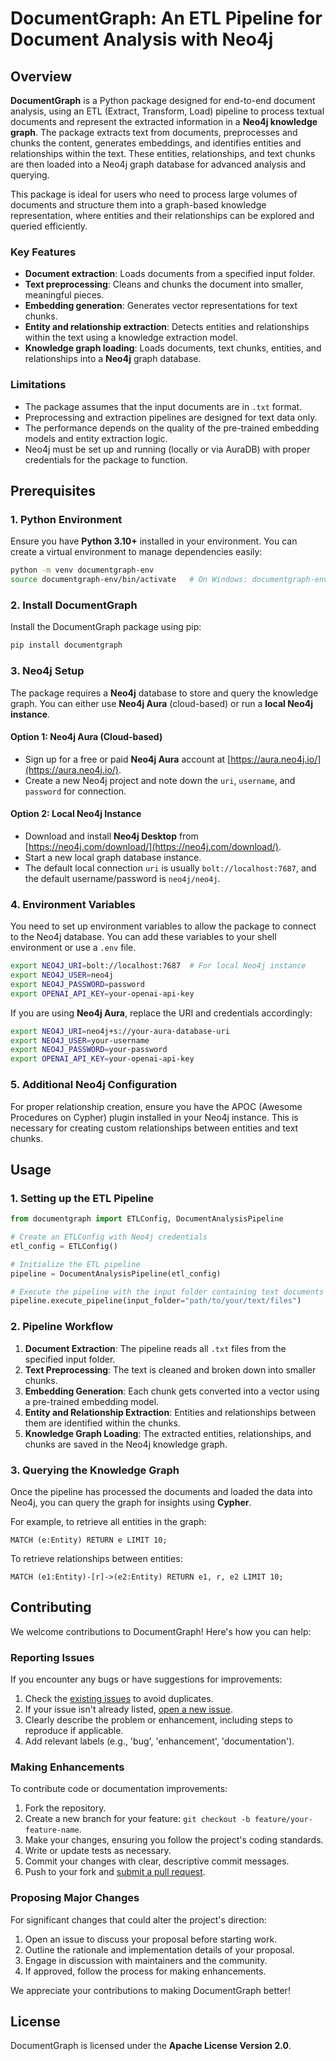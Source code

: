 # DocumentGraph: An ETL Pipeline for Document Analysis with Neo4j

## Overview

**DocumentGraph** is a Python package designed for end-to-end document analysis, using an ETL (Extract, Transform, Load) pipeline to process textual documents and represent the extracted information in a **Neo4j knowledge graph**. The package extracts text from documents, preprocesses and chunks the content, generates embeddings, and identifies entities and relationships within the text. These entities, relationships, and text chunks are then loaded into a Neo4j graph database for advanced analysis and querying.

This package is ideal for users who need to process large volumes of documents and structure them into a graph-based knowledge representation, where entities and their relationships can be explored and queried efficiently.

### Key Features
- **Document extraction**: Loads documents from a specified input folder.
- **Text preprocessing**: Cleans and chunks the document into smaller, meaningful pieces.
- **Embedding generation**: Generates vector representations for text chunks.
- **Entity and relationship extraction**: Detects entities and relationships within the text using a knowledge extraction model.
- **Knowledge graph loading**: Loads documents, text chunks, entities, and relationships into a **Neo4j** graph database.
  
### Limitations
- The package assumes that the input documents are in `.txt` format.
- Preprocessing and extraction pipelines are designed for text data only.
- The performance depends on the quality of the pre-trained embedding models and entity extraction logic.
- Neo4j must be set up and running (locally or via AuraDB) with proper credentials for the package to function.

## Prerequisites

### 1. Python Environment
Ensure you have **Python 3.10+** installed in your environment. You can create a virtual environment to manage dependencies easily:

```bash
python -m venv documentgraph-env
source documentgraph-env/bin/activate   # On Windows: documentgraph-env\Scripts\activate
```

### 2. Install DocumentGraph
Install the DocumentGraph package using pip:
```bash
pip install documentgraph
```

### 3. Neo4j Setup
The package requires a **Neo4j** database to store and query the knowledge graph. You can either use **Neo4j Aura** (cloud-based) or run a **local Neo4j instance**.

#### Option 1: Neo4j Aura (Cloud-based)
- Sign up for a free or paid **Neo4j Aura** account at [https://aura.neo4j.io/](https://aura.neo4j.io/).
- Create a new Neo4j project and note down the `uri`, `username`, and `password` for connection.

#### Option 2: Local Neo4j Instance
- Download and install **Neo4j Desktop** from [https://neo4j.com/download/](https://neo4j.com/download/).
- Start a new local graph database instance.
- The default local connection `uri` is usually `bolt://localhost:7687`, and the default username/password is `neo4j/neo4j`.

### 4. Environment Variables
You need to set up environment variables to allow the package to connect to the Neo4j database. You can add these variables to your shell environment or use a `.env` file.

```bash
export NEO4J_URI=bolt://localhost:7687  # For local Neo4j instance
export NEO4J_USER=neo4j
export NEO4J_PASSWORD=password
export OPENAI_API_KEY=your-openai-api-key
```

If you are using **Neo4j Aura**, replace the URI and credentials accordingly:

```bash
export NEO4J_URI=neo4j+s://your-aura-database-uri
export NEO4J_USER=your-username
export NEO4J_PASSWORD=your-password
export OPENAI_API_KEY=your-openai-api-key
```

### 5. Additional Neo4j Configuration
For proper relationship creation, ensure you have the APOC (Awesome Procedures on Cypher) plugin installed in your Neo4j instance. This is necessary for creating custom relationships between entities and text chunks.

## Usage

### 1. Setting up the ETL Pipeline

```python
from documentgraph import ETLConfig, DocumentAnalysisPipeline

# Create an ETLConfig with Neo4j credentials
etl_config = ETLConfig()

# Initialize the ETL pipeline
pipeline = DocumentAnalysisPipeline(etl_config)

# Execute the pipeline with the input folder containing text documents
pipeline.execute_pipeline(input_folder="path/to/your/text/files")
```

### 2. Pipeline Workflow

1. **Document Extraction**: The pipeline reads all `.txt` files from the specified input folder.
2. **Text Preprocessing**: The text is cleaned and broken down into smaller chunks.
3. **Embedding Generation**: Each chunk gets converted into a vector using a pre-trained embedding model.
4. **Entity and Relationship Extraction**: Entities and relationships between them are identified within the chunks.
5. **Knowledge Graph Loading**: The extracted entities, relationships, and chunks are saved in the Neo4j knowledge graph.

### 3. Querying the Knowledge Graph

Once the pipeline has processed the documents and loaded the data into Neo4j, you can query the graph for insights using **Cypher**.

For example, to retrieve all entities in the graph:

```cypher
MATCH (e:Entity) RETURN e LIMIT 10;
```

To retrieve relationships between entities:

```cypher
MATCH (e1:Entity)-[r]->(e2:Entity) RETURN e1, r, e2 LIMIT 10;
```

## Contributing

We welcome contributions to DocumentGraph! Here's how you can help:

### Reporting Issues

If you encounter any bugs or have suggestions for improvements:

1. Check the [existing issues](https://github.com/complexluise/documentgraph/issues) to avoid duplicates.
2. If your issue isn't already listed, [open a new issue](https://github.com/complexluise/documentgraph/issues/new).
3. Clearly describe the problem or enhancement, including steps to reproduce if applicable.
4. Add relevant labels (e.g., 'bug', 'enhancement', 'documentation').

### Making Enhancements

To contribute code or documentation improvements:

1. Fork the repository.
2. Create a new branch for your feature: `git checkout -b feature/your-feature-name`.
3. Make your changes, ensuring you follow the project's coding standards.
4. Write or update tests as necessary.
5. Commit your changes with clear, descriptive commit messages.
6. Push to your fork and [submit a pull request](https://github.com/complexluise/documentgraph/compare).

### Proposing Major Changes

For significant changes that could alter the project's direction:

1. Open an issue to discuss your proposal before starting work.
2. Outline the rationale and implementation details of your proposal.
3. Engage in discussion with maintainers and the community.
4. If approved, follow the process for making enhancements.

We appreciate your contributions to making DocumentGraph better!


## License

DocumentGraph is licensed under the **Apache License Version 2.0**.
